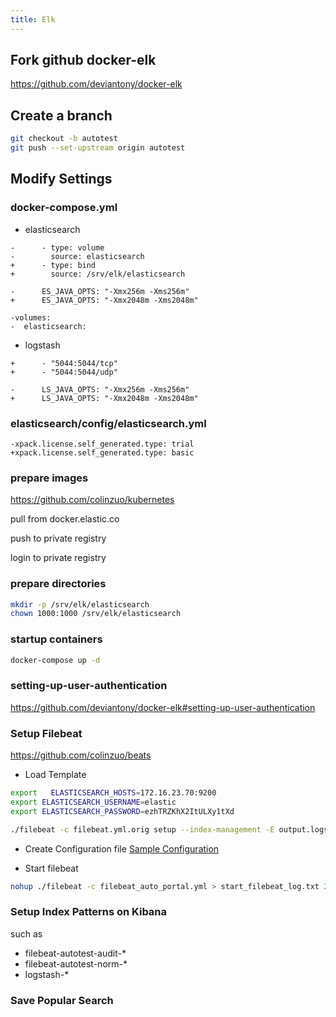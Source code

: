 ```yaml
---
title: Elk
---
```


## Fork github docker-elk
<https://github.com/deviantony/docker-elk>

## Create a branch
```bash
git checkout -b autotest
git push --set-upstream origin autotest
```

## Modify Settings

### docker-compose.yml

+ elasticsearch
```
-      - type: volume
-        source: elasticsearch
+      - type: bind
+        source: /srv/elk/elasticsearch

-      ES_JAVA_OPTS: "-Xmx256m -Xms256m"
+      ES_JAVA_OPTS: "-Xmx2048m -Xms2048m"

-volumes:
-  elasticsearch:
```

+ logstash
```
+      - "5044:5044/tcp"
+      - "5044:5044/udp"

-      LS_JAVA_OPTS: "-Xmx256m -Xms256m"
+      LS_JAVA_OPTS: "-Xmx2048m -Xms2048m"
```

### elasticsearch/config/elasticsearch.yml
```
-xpack.license.self_generated.type: trial
+xpack.license.self_generated.type: basic
```

### prepare images
<https://github.com/colinzuo/kubernetes>

pull from docker.elastic.co

push to private registry

login to private registry

### prepare directories
```bash
mkdir -p /srv/elk/elasticsearch
chown 1000:1000 /srv/elk/elasticsearch
```

### startup containers
```bash
docker-compose up -d
```

### setting-up-user-authentication
<https://github.com/deviantony/docker-elk#setting-up-user-authentication>

### Setup Filebeat
<https://github.com/colinzuo/beats>

+ Load Template
```bash
export   ELASTICSEARCH_HOSTS=172.16.23.70:9200
export ELASTICSEARCH_USERNAME=elastic
export ELASTICSEARCH_PASSWORD=ezhTRZKhX2ItULXy1tXd

./filebeat -c filebeat.yml.orig setup --index-management -E output.logstash.enabled=false
```

+ Create Configuration file
[Sample Configuration](../files/filebeat_auto_portal.yml.md)

+ Start filebeat
```bash
nohup ./filebeat -c filebeat_auto_portal.yml > start_filebeat_log.txt 2>&1 &
```

### Setup Index Patterns on Kibana
such as
+ filebeat-autotest-audit-*
+ filebeat-autotest-norm-*
+ logstash-*

### Save Popular Search